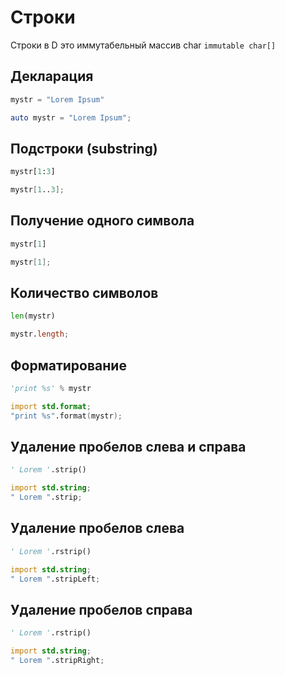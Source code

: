 # Строки
Строки в D это иммутабельный массив char `immutable char[]`

## Декларация

```python
mystr = "Lorem Ipsum"
```
```d
auto mystr = "Lorem Ipsum";
```

## Подстроки (substring)
```python
mystr[1:3]
```
```d
mystr[1..3];
```

## Получение одного символа
```python
mystr[1]
```
```d
mystr[1];
```

## Количество символов
```python
len(mystr)
```
```d
mystr.length;
```

## Форматирование
```python
'print %s' % mystr
```
```d
import std.format;
"print %s".format(mystr);
```

## Удаление пробелов слева и справа
```python
' Lorem '.strip()
```
```d
import std.string;
" Lorem ".strip;
```
## Удаление пробелов слева
```python
' Lorem '.rstrip()
```
```d
import std.string;
" Lorem ".stripLeft;
```

## Удаление пробелов справа
```python
' Lorem '.rstrip()
```
```d
import std.string;
" Lorem ".stripRight;
```
